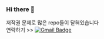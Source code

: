 
### Hi there 👋
저작권 문제로 많은 repo들이 닫혀있습니다  
연락하기 >> 
[![Gmail Badge](https://img.shields.io/badge/Gmail-d14836?style=flat-square&logo=Gmail&logoColor=white&link=mailto:K.me4dev@gmail.com)](mailto:K.me4dev@gmail.com)
	
  
  
  
<div align=center>
</div>
<!--
**k-me-j/k-me-j** is a ✨ _special_ ✨ repository because its `README.md` (this file) appears on your GitHub profile.

Here are some ideas to get you started:

- 🔭 I’m currently working on ...
- 🌱 I’m currently learning ...
- 👯 I’m looking to collaborate on ...
- 🤔 I’m looking for help with ...
- 💬 Ask me about ...
- 📫 How to reach me: ...
- 😄 Pronouns: ...
- ⚡ Fun fact: ...
-->
